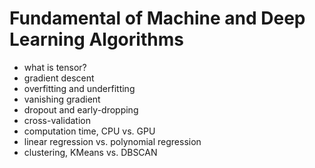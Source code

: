 # Fundamental of Machine and Deep Learning Algorithms 

- what is tensor?
- gradient descent
- overfitting and underfitting
- vanishing gradient
- dropout and early-dropping
- cross-validation
- computation time, CPU vs. GPU
- linear regression vs. polynomial regression
- clustering, KMeans vs. DBSCAN
